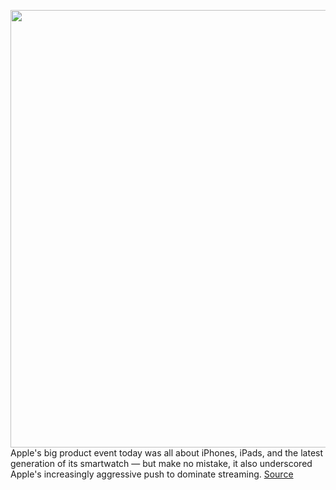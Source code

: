 <img src='https://cdn.vox-cdn.com/thumbor/18y_9qAi_lKuQE8vzNuVwXd7KrE=/0x88:946x704/1200x800/filters:focal(606x436:912x742)/cdn.vox-cdn.com/uploads/chorus_image/image/69858460/download.0.png' width='700px' /><br/>
Apple's big product event today was all about iPhones, iPads, and the latest generation of its smartwatch — but make no mistake, it also underscored Apple's increasingly aggressive push to dominate streaming.
<a href='https://www.theverge.com/2021/9/14/22673907/apple-event-2021-apple-tv-plus-streaming-wars'> Source <a/>